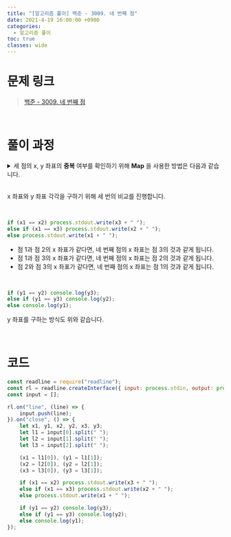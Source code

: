 ```yaml
---
title: "[알고리즘 풀이] 백준 - 3009. 네 번째 점"
date: 2021-4-19 16:00:00 +0900
categories:
  - 알고리즘 풀이
toc: true
classes: wide
---
```


# 문제 링크

> [백준 - 3009. 네 번째 점](https://www.acmicpc.net/problem/3009)

<br>

# 풀이 과정

<details>
<summary>세 점의 x, y 좌표의 <b>중복</b> 여부를 확인하기 위해 <b>Map</b> 을 사용한 방법은 다음과 같습니다.</summary>
<div markdown="1">

```jsx
const readline = require("readline");
const rl = readline.createInterface({ input: process.stdin, output: process.stdout });
const input = [];

rl.on("line", (line) => {
    input.push(line);
}).on("close", () => {
    let hor = new Map(),
        ver = new Map();

    for (let i = 0; i < input.length; i++) {
        let pos = input[i].split(" ");
        hor.set(pos[0], (hor.get(pos[0]) ?? 0) + 1);
        ver.set(pos[1], (ver.get(pos[1]) ?? 0) + 1);
    }

    hor.forEach((val, key) => {
        if (val == 1) process.stdout.write(key + " ");
    });

    ver.forEach((val, key) => {
        if (val == 1) console.log(key);
    });
});
```

</div>
</details>

<br>

x 좌표와 y 좌표 각각을 구하기 위해 세 번의 비교를 진행합니다.

<br>

```jsx
if (x1 == x2) process.stdout.write(x3 + " ");
else if (x1 == x3) process.stdout.write(x2 + " ");
else process.stdout.write(x1 + " ");
```

- 점 1과 점 2의 x 좌표가 같다면, 네 번째 점의 x 좌표는 점 3의 것과 같게 됩니다.
- 점 1과 점 3의 x 좌표가 같다면, 네 번째 점의 x 좌표는 점 2의 것과 같게 됩니다.
- 점 2와 점 3의 x 좌표가 같다면, 네 번째 점의 x 좌표는 점 1의 것과 같게 됩니다.

<br>

```jsx
if (y1 == y2) console.log(y3);
else if (y1 == y3) console.log(y2);
else console.log(y1);
```

y 좌표를 구하는 방식도 위와 같습니다.

<br>

# 코드

```jsx
const readline = require("readline");
const rl = readline.createInterface({ input: process.stdin, output: process.stdout });
const input = [];

rl.on("line", (line) => {
    input.push(line);
}).on("close", () => {
    let x1, y1, x2, y2, x3, y3;
    let l1 = input[0].split(" ");
    let l2 = input[1].split(" ");
    let l3 = input[2].split(" ");

    (x1 = l1[0]), (y1 = l1[1]);
    (x2 = l2[0]), (y2 = l2[1]);
    (x3 = l3[0]), (y3 = l3[1]);

    if (x1 == x2) process.stdout.write(x3 + " ");
    else if (x1 == x3) process.stdout.write(x2 + " ");
    else process.stdout.write(x1 + " ");

    if (y1 == y2) console.log(y3);
    else if (y1 == y3) console.log(y2);
    else console.log(y1);
});
```